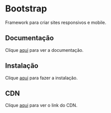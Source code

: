 # Bootstrap

Framework para criar sites responsivos e mobile.

## Documentação

Clique [aqui](http://getbootstrap.com/) para ver a documentação.

## Instalação

Clique [aqui](https://www.npmjs.com/package/bootstrap) para fazer a instalação.

## CDN

Clique [aqui](http://getbootstrap.com/docs/4.1/getting-started/introduction/) para ver o link do CDN.
